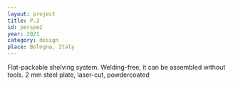 ```yaml
---
layout: project
title: P.2
id: perspe2
year: 2021
category: design
place: Bologna, Italy
---
```


Flat-packable shelving system. Welding-free, it can be assembled without tools.
2 mm steel plate, laser-cut, powdercoated 

